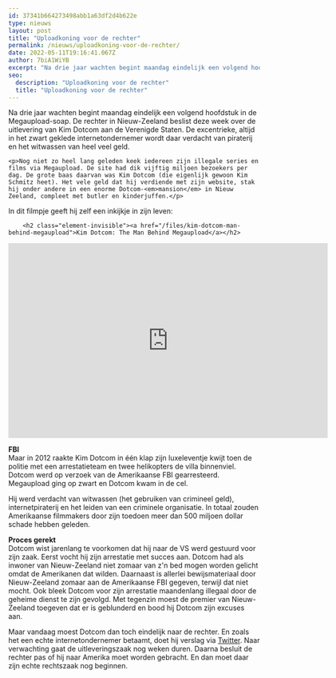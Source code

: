 ```yaml
---
id: 37341b664273498abb1a63df2d4b622e
type: nieuws
layout: post
title: "Uploadkoning voor de rechter"
permalink: /nieuws/uploadkoning-voor-de-rechter/
date: 2022-05-11T19:16:41.067Z
author: 7biA1WiYB
excerpt: "Na drie jaar wachten begint maandag eindelijk een volgend hoofdstuk in de Megaupload-soap. De rechter in Nieuw-Zeeland beslist deze week over de uitlevering van Kim Dotcom aan de Verenigde Staten. De excentrieke, altijd in het zwart geklede internetondernemer wordt daar verdacht van piraterij en het witwassen van heel veel geld.  "
seo:
  description: "Uploadkoning voor de rechter"
  title: "Uploadkoning voor de rechter"
---
```

Na drie jaar wachten begint maandag eindelijk een volgend hoofdstuk in de Megaupload-soap. De rechter in Nieuw-Zeeland beslist deze week over de uitlevering van Kim Dotcom aan de Verenigde Staten. De excentrieke, altijd in het zwart geklede internetondernemer wordt daar verdacht van piraterij en het witwassen van heel veel geld.  

    <p>Nog niet zo heel lang geleden keek iedereen zijn illegale series en films via Megaupload. De site had dik vijftig miljoen bezoekers per dag. De grote baas daarvan was Kim Dotcom (die eigenlijk gewoon Kim Schmitz heet). Het vele geld dat hij verdiende met zijn website, stak hij onder andere in een enorme Dotcom-<em>mansion</em> in Nieuw Zeeland, compleet met butler en kinderjuffen.</p>
<p>In dit filmpje geeft hij zelf een inkijkje in zijn leven:</p>
<p><div class="media media-element-container media-default"><div id="file-11620" class="file file-video file-video-youtube">

        <h2 class="element-invisible"><a href="/files/kim-dotcom-man-behind-megaupload">Kim Dotcom: The Man Behind Megaupload</a></h2>
    
  
  <div class="content">
    <div class="media-youtube-video media-element file-default media-youtube-1">
  <iframe class="media-youtube-player" width="640" height="390" title="Kim Dotcom: The Man Behind Megaupload" src="https://www.youtube.com/embed/gMxhIfG0MpY?wmode=opaque&controls=" name="Kim Dotcom: The Man Behind Megaupload" frameborder="0" allowfullscreen="">Video van Kim Dotcom: The Man Behind Megaupload</iframe>
</div>
  </div>

  
</div>
</div>
<p><strong>FBI</strong><br>Maar in 2012 raakte Kim Dotcom in één klap zijn luxeleventje kwijt toen de politie met een arrestatieteam en twee helikopters de villa binnenviel. Dotcom werd op verzoek van de Amerikaanse FBI gearresteerd. Megaupload ging op zwart en Dotcom kwam in de cel. </p>
<p>Hij werd verdacht van witwassen (het gebruiken van crimineel geld), internetpiraterij en het leiden van een criminele organisatie. In totaal zouden Amerikaanse filmmakers door zijn toedoen meer dan 500 miljoen dollar schade hebben geleden.</p>
<p><strong>Proces gerekt</strong><br>Dotcom wist jarenlang te voorkomen dat hij naar de VS werd gestuurd voor zijn zaak. Eerst vocht hij zijn arrestatie met succes aan. Dotcom had als inwoner van Nieuw-Zeeland niet zomaar van z'n bed mogen worden gelicht omdat de Amerikanen dat wilden. Daarnaast is allerlei bewijsmateriaal door Nieuw-Zeeland zomaar aan de Amerikaanse FBI gegeven, terwijl dat niet mocht. Ook bleek Dotcom voor zijn arrestatie maandenlang illegaal door de geheime dienst te zijn gevolgd. Met tegenzin moest de premier van Nieuw-Zeeland toegeven dat er is geblunderd en bood hij Dotcom zijn excuses aan. </p>
<p>Maar vandaag moest Dotcom dan toch eindelijk naar de rechter. En zoals het een echte internetondernemer betaamt, doet hij verslag via <a href="https://twitter.com/KimDotcom?ref_src=twsrc%5Etfw">Twitter</a>. Naar verwachting gaat de uitleveringszaak nog weken duren. Daarna besluit de rechter pas of hij naar Amerika moet worden gebracht. En dan moet daar zijn echte rechtszaak nog beginnen.</p>  
